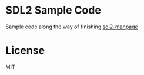 # SDL2 Sample Code

Sample code along the way of finishing [sdl2-manpage](https://github.com/haxpor/sdl2-manpage)

# License
MIT
